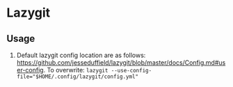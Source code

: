 # Lazygit

## Usage

1. Default lazygit config location are as follows:
   https://github.com/jesseduffield/lazygit/blob/master/docs/Config.md#user-config.
   To overwrite: `lazygit --use-config-file="$HOME/.config/lazygit/config.yml"`
